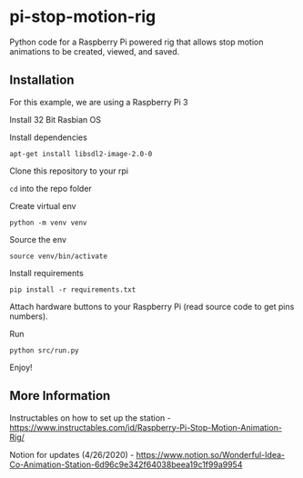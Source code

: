 # pi-stop-motion-rig

Python code for a Raspberry Pi powered rig that allows stop motion animations to be created, viewed, and saved.

## Installation

For this example, we are using a Raspberry Pi 3

Install 32 Bit Rasbian OS

Install dependencies

`apt-get install libsdl2-image-2.0-0`

Clone this repository to your rpi

`cd` into the repo folder

Create virtual env 

`python -m venv venv`

Source the env

`source venv/bin/activate`

Install requirements

`pip install -r requirements.txt`

Attach hardware buttons to your Raspberry Pi (read source code to get pins numbers).

Run 

`python src/run.py` 

Enjoy!


## More Information 

Instructables on how to set up the station - https://www.instructables.com/id/Raspberry-Pi-Stop-Motion-Animation-Rig/

Notion for updates (4/26/2020) - https://www.notion.so/Wonderful-Idea-Co-Animation-Station-6d96c9e342f64038beea19c1f99a9954

